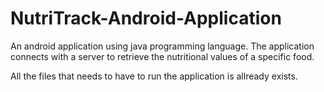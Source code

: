 # NutriTrack-Android-Application
An android application using java programming language. The application connects with a server to retrieve the nutritional values of a specific food.

All the files that needs to have to run the application is allready exists.
